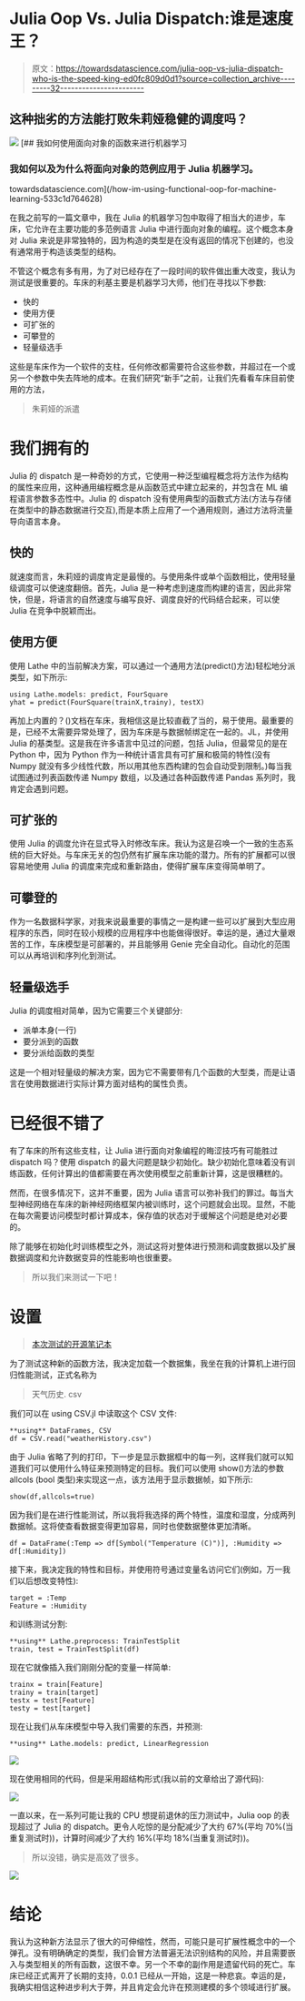 # Julia Oop Vs. Julia Dispatch:谁是速度王？

> 原文：<https://towardsdatascience.com/julia-oop-vs-julia-dispatch-who-is-the-speed-king-ed0fc809d0d1?source=collection_archive---------32----------------------->

## 这种拙劣的方法能打败朱莉娅稳健的调度吗？

![](img/b8e7f22948fd379472a97feaa2e06f35.png)[](/how-im-using-functional-oop-for-machine-learning-533c1d764628) [## 我如何使用面向对象的函数来进行机器学习

### 我如何以及为什么将面向对象的范例应用于 Julia 机器学习。

towardsdatascience.com](/how-im-using-functional-oop-for-machine-learning-533c1d764628) 

在我之前写的一篇文章中，我在 Julia 的机器学习包中取得了相当大的进步，车床，它允许在主要功能的多范例语言 Julia 中进行面向对象的编程。这个概念本身对 Julia 来说是非常独特的，因为构造的类型是在没有返回的情况下创建的，也没有通常用于构造该类型的结构。

不管这个概念有多有用，为了对已经存在了一段时间的软件做出重大改变，我认为测试是很重要的。车床的利基主要是机器学习大师，他们在寻找以下参数:

*   快的
*   使用方便
*   可扩张的
*   可攀登的
*   轻量级选手

这些是车床作为一个软件的支柱，任何修改都需要符合这些参数，并超过在一个或另一个参数中失去阵地的成本。在我们研究“新手”之前，让我们先看看车床目前使用的方法，

> 朱莉娅的派遣

# 我们拥有的

Julia 的 dispatch 是一种奇妙的方式，它使用一种泛型编程概念将方法作为结构的属性来应用，这种通用编程概念是从函数范式中建立起来的，并包含在 ML 编程语言参数多态性中。Julia 的 dispatch 没有使用典型的函数式方法(方法与存储在类型中的静态数据进行交互),而是本质上应用了一个通用规则，通过方法将流量导向语言本身。

## 快的

就速度而言，朱莉娅的调度肯定是最慢的。与使用条件或单个函数相比，使用轻量级调度可以使速度翻倍。首先，Julia 是一种考虑到速度而构建的语言，因此非常快，但是，将语言的自然速度与编写良好、调度良好的代码结合起来，可以使 Julia 在竞争中脱颖而出。

## 使用方便

使用 Lathe 中的当前解决方案，可以通过一个通用方法(predict()方法)轻松地分派类型，如下所示:

```
using Lathe.models: predict, FourSquare
yhat = predict(FourSquare(trainX,trainy), testX)
```

再加上内置的？()文档在车床，我相信这是比较直截了当的，易于使用。最重要的是，已经不太需要异常处理了，因为车床是与数据帧绑定在一起的。JL，并使用 Julia 的基类型。这是我在许多语言中见过的问题，包括 Julia，但最常见的是在 Python 中，因为 Python 作为一种统计语言具有可扩展和极简的特性(没有 Numpy 就没有多少线性代数，所以用其他东西构建的包会自动受到限制。)每当我试图通过列表函数传递 Numpy 数组，以及通过各种函数传递 Pandas 系列时，我肯定会遇到问题。

## 可扩张的

使用 Julia 的调度允许在显式导入时修改车床。我认为这是召唤一个一致的生态系统的巨大好处。与车床无关的包仍然有扩展车床功能的潜力。所有的扩展都可以很容易地使用 Julia 的调度来完成和重新路由，使得扩展车床变得简单明了。

## 可攀登的

作为一名数据科学家，对我来说最重要的事情之一是构建一些可以扩展到大型应用程序的东西，同时在较小规模的应用程序中也能做得很好。幸运的是，通过大量艰苦的工作，车床模型是可部署的，并且能够用 Genie 完全自动化。自动化的范围可以从再培训和序列化到测试。

## 轻量级选手

Julia 的调度相对简单，因为它需要三个关键部分:

*   派单本身(一行)
*   要分派到的函数
*   要分派给函数的类型

这是一个相对轻量级的解决方案，因为它不需要带有几个函数的大型类，而是让语言在使用数据进行实际计算方面对结构的属性负责。

# 已经很不错了

有了车床的所有这些支柱，让 Julia 进行面向对象编程的晦涩技巧有可能胜过 dispatch 吗？使用 dispatch 的最大问题是缺少初始化。缺少初始化意味着没有训练函数，任何计算出的值都需要在再次使用模型之前重新计算，这是很糟糕的。

然而，在很多情况下，这并不重要，因为 Julia 语言可以弥补我们的罪过。每当大型神经网络在车床的新神经网络框架内被训练时，这个问题就会出现。显然，不能在每次需要访问模型时都计算成本，保存值的状态对于缓解这个问题是绝对必要的。

除了能够在初始化时训练模型之外，测试这将对整体进行预测和调度数据以及扩展数据调度和允许数据变异的性能影响也很重要。

> 所以我们来测试一下吧！

# 设置

> [本次测试的开源笔记本](https://github.com/emmettgb/Emmetts-DS-NoteBooks/blob/master/Julia/Super%20struct%20vs%20dispatch%20performance.ipynb)

为了测试这种新的函数方法，我决定加载一个数据集，我坐在我的计算机上进行回归性能测试，正式名称为

> 天气历史. csv

我们可以在 using CSV.jl 中读取这个 CSV 文件:

```
**using** DataFrames, CSV
df = CSV.read("weatherHistory.csv")
```

由于 Julia 省略了列的打印，下一步是显示数据框中的每一列，这样我们就可以知道我们可以使用什么特征来预测特定的目标。我们可以使用 show()方法的参数 allcols (bool 类型)来实现这一点，该方法用于显示数据帧，如下所示:

```
show(df,allcols=true)
```

因为我们是在进行性能测试，所以我将我选择的两个特性，温度和湿度，分成两列数据帧。这将使查看数据变得更加容易，同时也使数据整体更加清晰。

```
df = DataFrame(:Temp => df[Symbol("Temperature (C)")], :Humidity => df[:Humidity])
```

接下来，我决定我的特性和目标，并使用符号通过变量名访问它们(例如，万一我们以后想改变特性):

```
target = :Temp
Feature = :Humidity
```

和训练测试分割:

```
**using** Lathe.preprocess: TrainTestSplit
train, test = TrainTestSplit(df)
```

现在它就像插入我们刚刚分配的变量一样简单:

```
trainx = train[Feature]
trainy = train[target]
testx = test[Feature]
testy = test[target]
```

现在让我们从车床模型中导入我们需要的东西，并预测:

```
**using** Lathe.models: predict, LinearRegression
```

![](img/02090ac85d952cbb9ec9966908079a64.png)

现在使用相同的代码，但是采用超结构形式(我以前的文章给出了源代码):

![](img/81c88a984ae63d4cdd85def13e0959c2.png)

一直以来，在一系列可能让我的 CPU 想提前退休的压力测试中，Julia oop 的表现超过了 Julia 的 dispatch。更令人吃惊的是分配减少了大约 67%(平均 70%(当重复测试时))，计算时间减少了大约 16%(平均 18%(当重复测试时))。

> 所以没错，确实是高效了很多。

![](img/cdf9358dbf9c7464bdc5e057a94f0bc7.png)

# 结论

我认为这种新方法显示了很大的可伸缩性，然而，可能只是可扩展性概念中的一个弹孔。没有明确确定的类型，我们会冒方法普遍无法识别结构的风险，并且需要嵌入与类型相关的所有函数，这很不幸。另一个不幸的副作用是遗留代码的死亡。车床已经正式离开了长期的支持，0.0.1 已经从一开始，这是一种悲哀。幸运的是，我确实相信这种进步利大于弊，并且肯定会允许在预测建模的多个领域进行扩展。